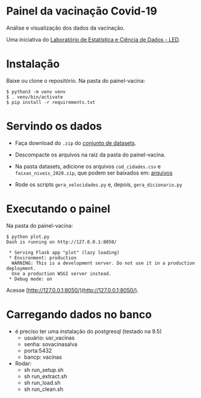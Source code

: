 # Painel da vacinação Covid-19

Análise e visualização dos dados da vacinação.

Uma iniciativa do [Laboratório de Estatística e Ciência de Dados - LED](https://im.ufal.br/laboratorio/led/).

# Instalação

Baixe ou clone o repositório. Na pasta do painel-vacina:

    $ python3 -m venv venv
    $ . venv/bin/activate
    $ pip install -r requirements.txt
    
# Servindo os dados

* Faça download do `.zip` do [conjunto de datasets](https://drive.google.com/drive/folders/1JNnK71nIsvM_6WqZA9gxF3LkHK-3F1JI?usp=sharing).

* Descompacte os arquivos na raiz da pasta do painel-vacina.

* Na pasta datasets, adicione os arquivos `cod_cidades.csv` e `faixas_niveis_2020.zip`, que podem ser baixados em: [arquivos](https://drive.google.com/drive/folders/1XXift4ZZ46zOjcC1RDyY2ZrEjuHv8fdh?usp=sharing)

* Rode os scripts `gera_velocidades.py` e, depois, `gera_dicionario.py`
    
# Executando o painel

Na pasta do painel-vacina: 

    $ python plot.py
    Dash is running on http://127.0.0.1:8050/
    
     * Serving Flask app "plot" (lazy loading)
     * Environment: production
      WARNING: This is a development server. Do not use it in a production deployment.
      Use a production WSGI server instead.
     * Debug mode: on

Acesse [http://127.0.0.1:8050/](http://127.0.0.1:8050/).

# Carregando dados no banco

* é preciso ter uma instalação do postgresql (testado na 9.5)
    * usuário: usr_vacinas 
    * senha: sovacinasalva
    * porta:5432
    * bancp: vacinas
* Rodar:
    * sh run_setup.sh
    * sh run_extract.sh
    * sh run_load.sh
    * sh run_clean.sh
